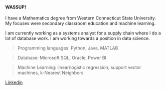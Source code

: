 #### WASSUP! 

I have a Mathematics degree from Western Connecticut State University.  My focuses were secondary classroom education and machine learning.

I am currently working as a systems analyst for a supply chain where I do a lot of database work.  I am working towards a position in data science.

> Programming languages:  Python, Java, MATLAB

> Database:  Microsoft SQL, Oracle, Power BI

> Machine Learning:  linear/logistic regression, support vector machines, k-Nearest Neighbors

[Linkedin](https://www.linkedin.com/in/davis220/)
